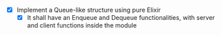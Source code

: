 - [x]  Implement a Queue-like structure using pure Elixir
    - [x]  It shall have an Enqueue and Dequeue functionalities, with server and client functions inside the module